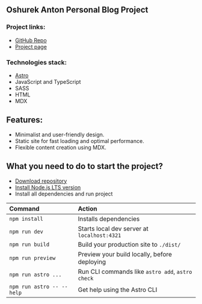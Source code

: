 ## Oshurek Anton Personal Blog Project

### Project links:

- [GitHub Repo](https://github.com/AntonOshurek/oshurek.dev)
- [Project page](https://oshurek.dev)

### Technologies stack:

- [Astro](https://astro.build/)
- JavaScript and TypeScript
- SASS
- HTML
- MDX

## Features:

- Minimalist and user-friendly design.
- Static site for fast loading and optimal performance.
- Flexible content creation using MDX.

## What you need to do to start the project?

- [Download repository](https://github.com/AntonOshurek/oshurek.dev)
- [Install Node.js LTS version](https://nodejs.org/en/)
- Install all dependencies and run project

| Command                   | Action                                           |
| :------------------------ | :----------------------------------------------- |
| `npm install`             | Installs dependencies                            |
| `npm run dev`             | Starts local dev server at `localhost:4321`      |
| `npm run build`           | Build your production site to `./dist/`          |
| `npm run preview`         | Preview your build locally, before deploying     |
| `npm run astro ...`       | Run CLI commands like `astro add`, `astro check` |
| `npm run astro -- --help` | Get help using the Astro CLI                     |
